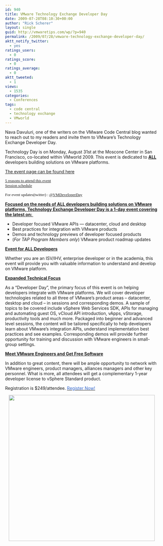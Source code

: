 ```yaml
---
id: 940
title: VMware Technology Exchange Developer Day
date: 2009-07-28T08:10:30+00:00
author: "Rick Scherer"
layout: single
guid: http://vmwaretips.com/wp/?p=940
permalink: /2009/07/28/vmware-technology-exchange-developer-day/
aktt_notify_twitter:
  - yes
ratings_users:
  - 0
ratings_score:
  - 0
ratings_average:
  - 0
aktt_tweeted:
  - 1
views:
  - 1535
categories:
  - Conferences
tags:
  - code central
  - technology exchange
  - VMworld
---
```

Nava Davuluri, one of the writers on the VMware Code Central blog wanted to reach out to my readers and invite them to VMware&#8217;s Technology Exchange Developer Day.

Technology Day is on Monday, August 31st at the Moscone Center in San Francisco, co-located within VMworld 2009. This event is dedicated to **<span style="text-decoration: underline;">ALL</span>** developers building solutions on VMware platforms.

<a href="http://communities.vmware.com/community/developer/techexchange" target="_blank">The event page can be found here</a>
  
<span style="font-family: Calibri; font-size: small;"><a href="http://blogs.vmware.com/developer/2009/07/5-reasons-to-attend-technology-exchange-developer-day.html" target="_blank">5 reasons to attend this event</a><br /> </span><span style="font-family: Calibri; font-size: small;"><a href="http://blogs.vmware.com/developer/2009/07/vmware-technology-exchange-developer-day-sessions-schedule.html" target="_blank">Session schedule</a></span>
  
<span style="font-family: Calibri; font-size: small;">For event updates(twitter) : <a href="http://twitter.com/VMDeveloperDay" target="_blank">@VMDeveloperDay</a></span>

<!--more-->

**<span style="text-decoration: underline;">Focused on the needs of ALL developers building solutions on VMware platforms, Technology Exchange Developer Day is a 1-day event covering the latest on: </span>**

<ul class="actions">
  <li>
    Developer focused VMware APIs &#8212; datacenter, cloud and desktop
  </li>
  <li>
    Best practices for integration with VMware products
  </li>
  <li>
    Demos and technology previews of developer focused products
  </li>
  <li>
    (<em>For TAP Program Members only</em>) VMware product roadmap updates
  </li>
</ul>

**<span style="text-decoration: underline;">Event for ALL Developers</span>**

Whether you are an ISV/IHV, enterprise developer or in the academia, this event will provide you with valuable information to understand and develop on VMware platform.

**<span style="text-decoration: underline;">Expanded Technical Focus</span>**

As a &#8220;Developer Day&#8221;, the primary focus of this event is on helping developers integrate with VMware platforms. We will cover developer technologies related to all three of VMware&#8217;s product areas – datacenter, desktop and cloud – in sessions and corresponding demos. A sample of topics to be covered include vSphere Web Services SDK, APIs for managing and automating guest OS, vCloud API introduction, vApps, vStorage, productivity tools and much more. Packaged into beginner and advanced level sessions, the content will be tailored specifically to help developers learn about VMware&#8217;s integration APIs, understand implementation best practices and see examples. Corresponding demos will provide further opportunity for training and discussion with VMware engineers in small-group settings.

**<span style="text-decoration: underline;">Meet VMware Engineers and Get Free Software</span>**

In addition to great content, there will be ample opportunity to network with VMware engineers, product managers, alliances managers and other key personnel. What is more, all attendees will get a complementary 1-year developer license to vSphere Standard product.

Registration is $249/attendee. <a href="/community/developer/techexchange/register" target="_blank"><span style="color: #3366cc;">Register Now!</span></a>

<p style="TEXT-ALIGN: center">
  <a href="http://vmwaretips.com/community/developer/techexchange/register" target="_blank"><img class="aligncenter" src="http://communities.vmware.com/static/community/images/te-cta-image.jpg" alt="" width="480" /></a>
</p>